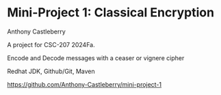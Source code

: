 # Mini-Project 1: Classical Encryption

Anthony Castleberry

A project for CSC-207 2024Fa.

Encode and Decode messages with a ceaser or vignere cipher

Redhat JDK, Github/Git, Maven

https://github.com/Anthony-Castleberry/mini-project-1
